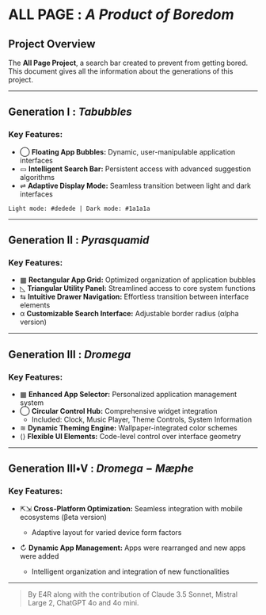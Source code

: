 # ALL PAGE : *A Product of Boredom*

## Project Overview

The **All Page Project**, a search bar created to prevent from getting bored. This document gives all the information about the generations of this project.

---

## Generation Ⅰ : $Tabubbles$

### Key Features:

- ◯ **Floating App Bubbles:** Dynamic, user-manipulable application interfaces
- ▭ **Intelligent Search Bar:** Persistent access with advanced suggestion algorithms
- ⇌ **Adaptive Display Mode:** Seamless transition between light and dark interfaces

```
Light mode: #dedede | Dark mode: #1a1a1a
```

---

## Generation Ⅱ : $Pyrasquamid$

### Key Features:

- ▦ **Rectangular App Grid:** Optimized organization of application bubbles
- ◺ **Triangular Utility Panel:** Streamlined access to core system functions
- ⇆ **Intuitive Drawer Navigation:** Effortless transition between interface elements
- α **Customizable Search Interface:** Adjustable border radius (αlpha version)

---

## Generation Ⅲ : $Dromega$

### Key Features:

- ▦ **Enhanced App Selector:** Personalized application management system
- ◯ **Circular Control Hub:** Comprehensive widget integration
  - Included: Clock, Music Player, Theme Controls, System Information
- ≋ **Dynamic Theming Engine:** Wallpaper-integrated color schemes
- ⟨⟩ **Flexible UI Elements:** Code-level control over interface geometry

---

## Generation Ⅲ•Ⅴ : $Dromega-Mæphe$

### Key Features:

- ⇱⇲ **Cross-Platform Optimization:** Seamless integration with mobile ecosystems (βeta version)
  - Adaptive layout for varied device form factors

- ↻ **Dynamic App Management:** Apps were rearranged and new apps were added
  - Intelligent organization and integration of new functionalities

---

> By E4R along with the contribution of Claude 3.5 Sonnet, Mistral Large 2, ChatGPT 4o and 4o mini.
